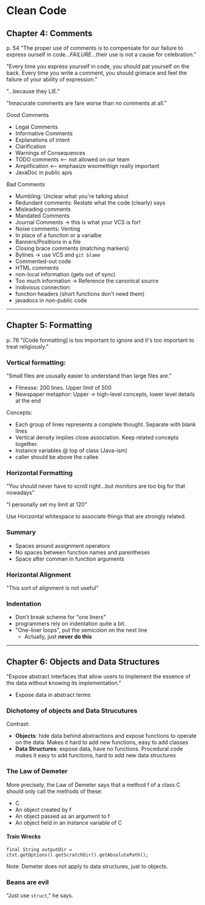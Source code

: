 # Clean Code

## Chapter 4: Comments

p. 54 "The proper use of comments is to compensate for our failure to express ourself in code...*FAILURE*...their use is not a cause for celebration."

"Every time you express yourself in code, you should pat yourself on the back. Every time you write a comment, you should grimace and feel the failure of your ability of expression."

"...because they LIE."

"Innacurate comments are fare worse than no comments at all."

Good Comments

- Legal Comments
- Informative Comments
- Explanations of intent
- Clarification
- Warnings of Consequences
- TODO comments <-- not allowed on our team
- Amplification <-- emphasize wsomethign really important
- JavaDoc in public apis

Bad Comments

- Mumbling: Unclear what you're talking about
- Redundant comments: Restate what the code (clearly) says
- Misleading comments
- Mandated Comments 
- Journal Comments -> this is what your VCS is for!
- Noise comments: Venting
- In place of a function or a varialbe
- Banners/Positions in a file
- Closing brace comments (matching markers)
- Bylines -> use VCS and `git blame`
- Commented-out code
- HTML comments
- non-local information (gets out of sync)
- Too much information -> Reference the canonical source
- inobvious connection: 
- function headers (short functions don't need them)
- javadocs in non-public code

--- 

## Chapter 5: Formatting

p. 76 "[Code formatting] is too important to ignore and it's too important to treat religiously."

### Vertical formatting: 

"Small files are ususally easier to understand than large files are."
- Fitnesse: 200 lines.  Upper limit of 500
- Newspaper metaphor: Upper -> high-level concepts, lower level details at the end

Concepts:
- Each group of lines represents a complete thought.  Separate with blank lines
- Vertical density implies close association.  Keep related concepts together.
- Instance variables @ top of class (Java-ism)
- caller should be above the callee

### Horizontal Formatting

"You should never have to scroll right...but monitors are too big for that nowadays"

"I personally set my limit at 120"

Use Horizontal whitespace to associate things that are strongly related.

### Summary
- Spaces around assignment operators
- No spaces between function names and parentheses
- Space after comman in function arguments

### Horizontal Alignment
"This sort of alignment is not useful"

### Indentation
- Don't break scheme for "one liners"
- programmers rely on indentation quite a bit.
- "One-liner loops", put the semicolon on the next line
   - Actually, just **never do this**

---

## Chapter 6: Objects and Data Structures

"Expose abstract interfaces that allow users to implement the essence of the data without knowing its implementation."
  - Expose data in abstract terms

### Dichotomy of objects and Data Strucutures

Contrast:  
- **Objects**: hide data behind abstractions and expose functions to operate on the data.  Makes it hard to add new functions, easy to add classes
- **Data Structures**: expose data, have no functions.  Procedural code makes it easy to add functions, hard to add new data structures

### The Law of Demeter

More precisely, the Law of Demeter says that a method f of a class C should only call the methods of these:
- C
- An object created by f
- An object passed as an argument to f
- An object held in an instance variable of C


#### Train Wrecks

`final String outputDir = ctxt.getOptions().getScratchDir().getAbsolutePath();`

Note: Demeter does not apply to data structures, just to objects.

### Beans are evil

"Just use `struct`," he says.


